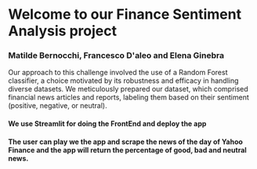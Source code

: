 # Welcome to our Finance Sentiment Analysis project
### Matilde Bernocchi, Francesco D'aleo and Elena Ginebra

Our approach to this challenge involved the use of a Random Forest classifier, 
a choice motivated by its robustness and efficacy in handling diverse datasets. 
We meticulously prepared our dataset, which comprised financial news articles and reports, labeling them based on their sentiment (positive, negative, or neutral).

#### We use Streamlit for doing the FrontEnd and deploy the app

#### The user can play we the app and scrape the news of the day of Yahoo Finance and the app will return the percentage of good, bad and neutral news.


